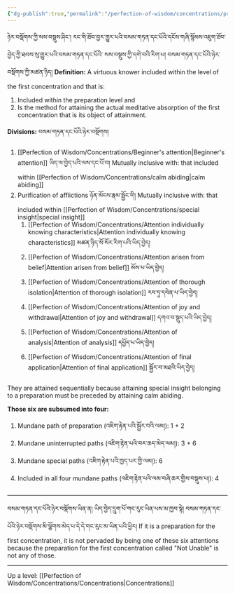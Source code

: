 ```yaml
---
{"dg-publish":true,"permalink":"/perfection-of-wisdom/concentrations/preparation-of-the-first-concentration/"}
---
```


ཉེར་བསྡོགས་ཀྱི་སས་བསྡུས་ཤིང་། རང་གི་ཐོབ་བྱར་གྱུར་པའི་བསམ་གཏན་དང་པོའི་དངོས་གཞི་སྙོམས་འཇུག་ཐོབ་བྱེད་ཀྱི་ཐབས་སུ་གྱུར་པའི་བསམ་གཏན་དང་པོའི་
སས་བསྡུས་ཀྱི་དགེ་བའི་རིག་པ། བསམ་གཏན་དང་པོའི་ཉེར་བསྡོགས་ཀྱི་མཚན་ཉིད།
**Definition:** A virtuous knower included within the level of the first concentration and that is:
1. Included within the preparation level and
2. Is the method for attaining the actual meditative absorption of the first concentration that is its object of attainment.

**Divisions:** བསམ་གཏན་དང་པོའི་ཉེར་བསྡོགས།
1. [[Perfection of Wisdom/Concentrations/Beginner's attention\|Beginner's attention]] ཡིད་ལ་བྱེད་པའི་ལས་དང་པོ་བ།
   Mutually inclusive with: that included within [[Perfection of Wisdom/Concentrations/calm abiding\|calm abiding]] 
2. Purification of afflictions ཉོན་མོངས་རྣམ་སྦྱོང་གི།
   Mutually inclusive with: that included within [[Perfection of Wisdom/Concentrations/special insight\|special insight]]
	1. [[Perfection of Wisdom/Concentrations/Attention individually knowing characteristics\|Attention individually knowing characteristics]] མཚན་ཉིད་སོ་སོར་རིག་པའི་ཡིད་བྱེད།
	2. [[Perfection of Wisdom/Concentrations/Attention arisen from belief\|Attention arisen from belief]] མོས་པ་ཡིད་བྱེད།
	3. [[Perfection of Wisdom/Concentrations/Attention of thorough isolation\|Attention of thorough isolation]] རབ་ཏུ་དབེན་པ་ཡིད་བྱེད།
	4. [[Perfection of Wisdom/Concentrations/Attention of joy and withdrawal\|Attention of joy and withdrawal]] དགའ་བ་སྡུད་པའི་ཡིད་བྱེད།
	5. [[Perfection of Wisdom/Concentrations/Attention of analysis\|Attention of analysis]] དཔྱོད་པ་ཡིད་བྱེད།
	6. [[Perfection of Wisdom/Concentrations/Attention of final application\|Attention of final application]] སྦྱོར་བ་མཐའི་ཡིད་བྱེད།

They are attained sequentially because attaining special insight belonging to a preparation must be preceded by attaining calm abiding.

**Those six are subsumed into four:**
1. Mundane path of preparation (འཇིག་རྟེན་པའི་སྦྱོར་བའི་ལམ།): 1 + 2
2. Mundane uninterrupted paths (འཇིག་རྟེན་པའི་བར་ཆད་མེད་ལམ།): 3 + 6
3. Mundane special paths (འཇིག་རྟེན་པའི་ཁྱད་པར་གྱི་ལམ།): 6
4. Included in all four mundane paths (འཇིག་རྟེན་པའི་ལམ་བཞི་ཆར་གྱིས་བསྡུས་པ།): 4

---
བསམ་གཏན་དང་པོའི་ཉེར་བསྡོགས་ཡིན་ན། ཡིད་བྱེད་དྲུག་པོ་གང་རུང་ཡིན་པས་མ་ཁྱབ་སྟེ། 
བསམ་གཏན་དང་པོའི་ཉེར་བསྡོགས་མི་ལྕོགས་མེད་པ་དེ་དེ་གང་རུང་མ་ཡིན་པའི་ཕྱིར།
If it is a preparation for the first concentration, it is not pervaded by being one of these six attentions because the preparation for the first concentration called "Not Unable" is not any of those.

---
Up a level: [[Perfection of Wisdom/Concentrations/Concentrations\|Concentrations]]